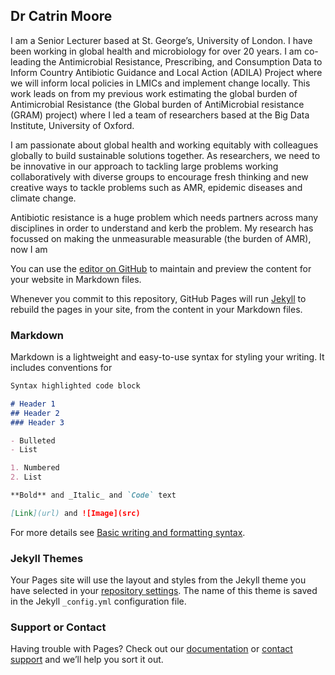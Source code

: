 ## Dr Catrin Moore

I am a Senior Lecturer based at St. George’s, University of London. I have been working in global health and microbiology for over 20 years. I am co-leading the Antimicrobial Resistance, Prescribing, and Consumption Data to Inform Country Antibiotic Guidance and Local Action (ADILA) Project where we will inform local policies in LMICs and implement change locally. This work leads on from my previous work estimating the global burden of Antimicrobial Resistance (the Global burden of AntiMicrobial resistance (GRAM) project) where I led a team of researchers based at the Big Data Institute, University of Oxford.

I am passionate about global health and working equitably with colleagues globally to build sustainable solutions together. As researchers, we need to be innovative in our approach to tackling large problems working collaboratively with diverse groups to encourage fresh thinking and new creative ways to tackle problems such as AMR, epidemic diseases and climate change.

Antibiotic resistance is a huge problem which needs partners across many disciplines in order to understand and kerb the problem. My research has focussed on making the unmeasurable measurable (the burden of AMR), now I am 

You can use the [editor on GitHub](https://github.com/catmoore/catmoore.github.io/edit/main/index.md) to maintain and preview the content for your website in Markdown files.

Whenever you commit to this repository, GitHub Pages will run [Jekyll](https://jekyllrb.com/) to rebuild the pages in your site, from the content in your Markdown files.

### Markdown

Markdown is a lightweight and easy-to-use syntax for styling your writing. It includes conventions for

```markdown
Syntax highlighted code block

# Header 1
## Header 2
### Header 3

- Bulleted
- List

1. Numbered
2. List

**Bold** and _Italic_ and `Code` text

[Link](url) and ![Image](src)
```

For more details see [Basic writing and formatting syntax](https://docs.github.com/en/github/writing-on-github/getting-started-with-writing-and-formatting-on-github/basic-writing-and-formatting-syntax).

### Jekyll Themes

Your Pages site will use the layout and styles from the Jekyll theme you have selected in your [repository settings](https://github.com/catmoore/catmoore.github.io/settings/pages). The name of this theme is saved in the Jekyll `_config.yml` configuration file.

### Support or Contact

Having trouble with Pages? Check out our [documentation](https://docs.github.com/categories/github-pages-basics/) or [contact support](https://support.github.com/contact) and we’ll help you sort it out.
